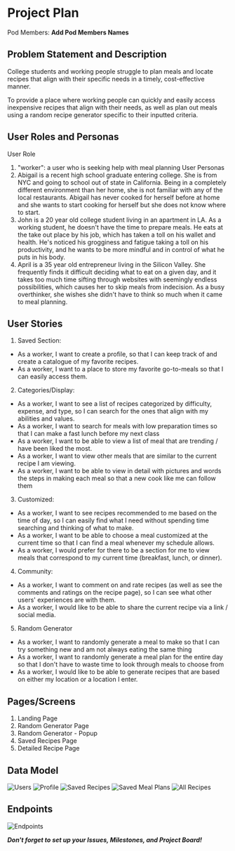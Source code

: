 # Project Plan

Pod Members: **Add Pod Members Names**

## Problem Statement and Description

College students and working people struggle to plan meals and locate recipes that align with their specific needs in a timely, cost-effective manner.

To provide a place where working people can quickly and easily access inexpensive recipes that align with their needs, as well as plan out meals using a random recipe generator specific to their inputted criteria.

## User Roles and Personas
User Role
1. "worker": a user who is seeking help with meal planning
User Personas
1. Abigail is a recent high school graduate entering college. She is from NYC and going to school out of state in California. Being in a completely different environment than her home, she is not familiar with any of the local restaurants. Abigail has never cooked for herself before at home and she wants to start cooking for herself but she does not know where to start.
2. John is a 20 year old college student living in an apartment in LA. As a working student, he doesn't have the time to prepare meals. He eats at the take out place by his job, which has taken a toll on his wallet and health. He's noticed his grogginess and fatigue taking a toll on his productivity, and he wants to be more mindful and in control of what he puts in his body.
3. April is a 35 year old entrepreneur living in the Silicon Valley. She frequently finds it difficult deciding what to eat on a given day, and it takes too much time sifting through websites with seemingly endless possibilities, which causes her to skip meals from indecision. As a busy overthinker, she wishes she didn't have to think so much when it came to meal planning.

## User Stories
1. Saved Section:
- As a worker, I want to create a profile, so that I can keep track of and create a catalogue of my favorite recipes.
- As a worker, I want to a place to store my favorite go-to-meals so that I can easily access them.
2. Categories/Display:
- As a worker, I want to see a list of recipes categorized by difficulty, expense, and type, so I can search for the ones that align with my abilities and values.
- As a worker, I want to search for meals with low preparation times so that I can make a fast lunch before my next class
- As a worker, I want to be able to view a list of meal that are trending / have been liked the most.
- As a worker, I want to view other meals that are similar to the current recipe I am viewing.
- As a worker, I want to be able to view in detail with pictures and words the steps in making each meal so that a new cook like me can follow them
3. Customized:
- As a worker, I want to see recipes recommended to me based on the time of day, so I can easily find what I need without spending time searching and thinking of what to make.
- As a worker, I want to be able to choose a meal customized at the current time so that I can find a meal whenever my schedule allows.
- As a worker, I would prefer for there to be a section for me to view meals that correspond to my current time (breakfast, lunch, or dinner).
4. Community:
- As a worker, I want to comment on and rate recipes (as well as see the comments and ratings on the recipe page), so I can see what other users' experiences are with them.
- As a worker, I would like to be able to share the current recipe via a link / social media.
5. Random Generator
- As a worker, I want to randomly generate a meal to make so that I can try something new and am not always eating the same thing
- As a worker, I want to randomly generate a meal plan for the entire day so that I don't have to waste time to look through meals to choose from
- As a worker, I would like to be able to generate recipes that are based on either my location or a location I enter.

## Pages/Screens

1. Landing Page
2. Random Generator Page
3. Random Generator - Popup
4. Saved Recipes Page
5. Detailed Recipe Page

## Data Model

![Users](https://i.imgur.com/j7in6FO.png)
![Profile](https://i.imgur.com/ZZVcbp7.png)
![Saved Recipes](https://i.imgur.com/7K0crfR.png)
![Saved Meal Plans](https://i.imgur.com/Z0biOeG.png)
![All Recipes](https://i.imgur.com/Aa5rSuC.png)

## Endpoints

![Endpoints](https://i.imgur.com/N2qEjWj.png)

***Don't forget to set up your Issues, Milestones, and Project Board!***
